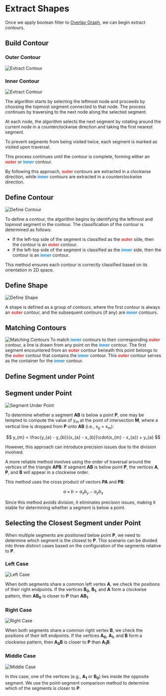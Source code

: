 # Extract Shapes

Once we apply boolean filter to [Overlay Graph](../overlay_graph/overlay_graph.md), we can begin extract contours.

## Build Contour

### Outer Contour
![Extract Contour](extract_outer_contour.svg)
### Inner Contour
![Extract Contour](extract_inner_contour.svg)

The algorithm starts by selecting the leftmost node and proceeds by choosing the topmost segment connected to that node. The process continues by traversing to the next node along the selected segment.

At each node, the algorithm selects the next segment by rotating around the current node in a counterclockwise direction and taking the first nearest segment.

To prevent segments from being visited twice, each segment is marked as visited upon traversal.

This process continues until the contour is complete, forming either an <span style="color:#ff3333ff;">**outer**</span> or <span style="color:#1a8effff;">**inner**</span> contour.

By following this approach, <span style="color:#ff3333ff;">**outer**</span> contours are extracted in a clockwise direction, while <span style="color:#1a8effff;">**inner**</span> contours are extracted in a counterclockwise direction.

## Define Contour
![Define Contour](define_contour.svg)

To define a contour, the algorithm begins by identifying the leftmost and topmost segment in the contour. The classification of the contour is determined as follows:

- If the left-top side of the segment is classified as the <span style="color:#ff3333ff;">**outer**</span> side, then the contour is an <span style="color:#ff3333ff;">**outer**</span> contour.
- If the left-top side of the segment is classified as the <span style="color:#1a8effff;">**inner**</span> side, then the contour is an <span style="color:#1a8effff;">**inner**</span> contour.

This method ensures each contour is correctly classified based on its orientation in 2D space.

## Define Shape
![Define Shape](define_shape.svg)

A shape is defined as a group of contours, where the first contour is always an <span style="color:#ff3333ff;">**outer**</span> contour, and the subsequent contours (if any) are <span style="color:#1a8effff;">**inner**</span> contours.

## Matching Contours
![Matching Contours](matching_contours.svg)
To match <span style="color:#1a8effff;">**inner**</span> contours to their corresponding <span style="color:#ff3333ff;">**outer**</span> contour, a line is drawn from any point on the <span style="color:#1a8effff;">**inner**</span> contour. The first segment encountered from an <span style="color:#ff3333ff;">**outer**</span> contour beneath this point belongs to the <span style="color:#ff3333ff;">**outer**</span> contour that contains the <span style="color:#1a8effff;">**inner**</span> contour. This <span style="color:#ff3333ff;">**outer**</span> contour serves as the container for the <span style="color:#1a8effff;">**inner**</span> contour.
## Define Segment under Point

## Segment under Point
![Segment Under Point](segment_under_point.svg)

To determine whether a segment **AB** is below a point **P**, one may be tempted to compute the value of y<sub>m</sub> at the point of intersection **M**, where a vertical line is dropped from **P** onto **AB** (i.e., x<sub>p</sub> = x<sub>m</sub>):

$$
y_{m} = \frac{y_{a} - y_{b}}{x_{a} - x_{b}}\cdot(x_{m} - x_{a}) + y_{a}
$$

However, this approach can introduce precision issues due to the division involved.

A more reliable method involves using the order of traversal around the vertices of the triangle **APB**. If segment **AB** is below point **P**, the vertices **A**, **P**, and **B** will appear in a clockwise order.

This method uses the cross product of vectors **PA** and **PB**:

$$
a \times b = a_x b_y - a_y b_x
$$

Since this method avoids division, it eliminates precision issues, making it stable for determining whether a segment is below a point.

## Selecting the Closest Segment under Point

When multiple segments are positioned below point **P**, we need to determine which segment is the closest to **P**. This scenario can be divided into three distinct cases based on the configuration of the segments relative to **P**.

### Left Case
![Left Case](segment_under_segment_a.svg)

When both segments share a common left vertex **A**, we check the positions of their right endpoints. If the vertices **B<sub>0</sub>**, **B<sub>1</sub>**, and **A** form a clockwise pattern, then **AB<sub>0</sub>** is closer to **P** than **AB<sub>1</sub>**.

### Right Case
![Right Case](segment_under_segment_b.svg)

When both segments share a common right vertex **B**, we check the positions of their left endpoints. If the vertices **A<sub>0</sub>**, **A<sub>1</sub>**, and **B** form a clockwise pattern, then **A<sub>0</sub>B** is closer to **P** than **A<sub>1</sub>B**.

### Middle Case
![Middle Case](segment_under_segment_ab.svg)

In this case, one of the vertices (e.g., **A<sub>1</sub>** or **B<sub>0</sub>**) lies inside the opposite segment. We use the point-segment comparison method to determine which of the segments is closer to **P**.